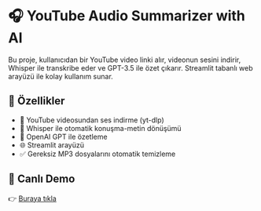# 🎧 YouTube Audio Summarizer with AI

Bu proje, kullanıcıdan bir YouTube video linki alır, videonun sesini indirir, Whisper ile transkribe eder ve GPT-3.5 ile özet çıkarır. Streamlit tabanlı web arayüzü ile kolay kullanım sunar.

## 🔧 Özellikler
- 🎥 YouTube videosundan ses indirme (yt-dlp)
- 🧠 Whisper ile otomatik konuşma-metin dönüşümü
- 📝 OpenAI GPT ile özetleme
- 🌐 Streamlit arayüzü
- ✅ Gereksiz MP3 dosyalarını otomatik temizleme

## 🚀 Canlı Demo
👉 [Buraya tıkla](https://yt-audio-summarizer.streamlit.app/)


